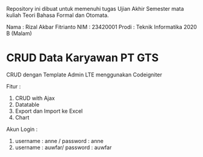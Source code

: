 Repository ini dibuat untuk memenuhi tugas Ujian Akhir Semester mata kuliah Teori Bahasa Formal dan Otomata.

Nama  : Rizal Akbar Fitrianto
NIM   : 23420001
Prodi : Teknik Informatika 2020 B (Malam)



# CRUD Data Karyawan PT GTS 
CRUD dengan Template Admin LTE menggunakan Codeigniter

Fitur : 
  1. CRUD with Ajax
  2. Datatable
  3. Export dan Import ke Excel
  4. Chart
  
Akun Login :
  1. username : anne / password : anne
  2. username : auwfar/ password : auwfar
